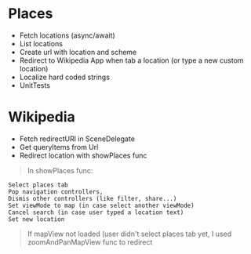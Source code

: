 # Places
- Fetch locations (async/await)
- List locations
- Create url with location and scheme 
- Redirect to Wikipedia App when tab a location (or type a new custom location)
- Localize hard coded strings
- UnitTests

# Wikipedia
- Fetch redirectURl in SceneDelegate
- Get queryItems from Url
- Redirect location with showPlaces func


 > In showPlaces func: 

```
Select places tab
Pop navigation controllers,
Dismis other controllers (like filter, share...)
Set viewMode to map (in case select another viewMode)
Cancel search (in case user typed a location text)
Set new location
```

> If mapView not loaded (user didn't select places tab yet, I used zoomAndPanMapView func to redirect 




